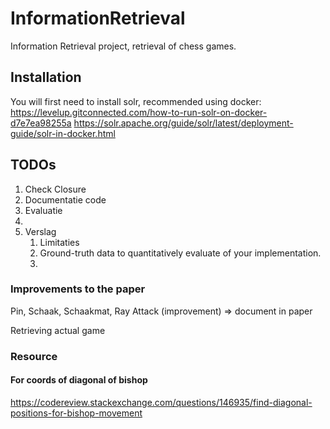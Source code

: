 # InformationRetrieval

Information Retrieval project, retrieval of chess games.

## Installation

You will first need to install solr, recommended using
docker: https://levelup.gitconnected.com/how-to-run-solr-on-docker-d7e7ea98255a
https://solr.apache.org/guide/solr/latest/deployment-guide/solr-in-docker.html

## TODOs

1. Check Closure
2. Documentatie code
3. Evaluatie
4.
5. Verslag
    1. Limitaties
    2. Ground-truth data to quantitatively evaluate of your implementation.
    3. 

### Improvements to the paper

Pin, Schaak, Schaakmat, Ray Attack (improvement) => document in paper

Retrieving actual game

### Resource

#### For coords of diagonal of bishop

https://codereview.stackexchange.com/questions/146935/find-diagonal-positions-for-bishop-movement